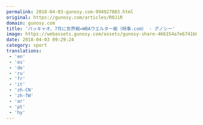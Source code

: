 ```yaml
---
permalink: 2018-04-03-gunosy.com-994927803.html
original: https://gunosy.com/articles/R0JiR
domain: gunosy.com
title: 'パッキャオ、7月に世界戦=WBAウエルター級（時事.com） - グノシー'
image: https://webassets.gunosy.com/assets/gunosy-share-466154a7e6741b0dbc8895ceff97e34818892a0e7dbc05d641d2606f8820dd35.jpg
date: 2018-04-03 09:29:24
category: sport
translations: 
 - 'en'
 - 'es'
 - 'de'
 - 'ru'
 - 'fr'
 - 'it'
 - 'zh-CN'
 - 'zh-TW'
 - 'ar'
 - 'pt'
 - 'hy'
---
```


